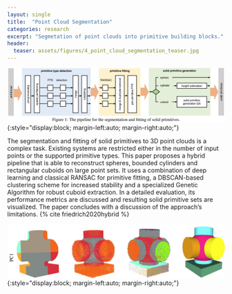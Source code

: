```yaml
---
layout: single
title:  "Point Cloud Segmentation"
categories: research 
excerpt: "Segmetation of point clouds into primitive building blocks."
header:
  teaser: assets/figures/4_point_cloud_segmentation_teaser.jpg
---
```


![Point Cloud Segmentation](\assets\figures\4_point_cloud_pipeline.jpg){:style="display:block; margin-left:auto; margin-right:auto;"}

The segmentation and fitting of solid primitives to 3D point clouds is a complex task. Existing systems are restricted either in the number of input points or the supported primitive types. This paper proposes a hybrid pipeline that is able to reconstruct spheres, bounded cylinders and rectangular cuboids on large point sets. It uses a combination of deep learning and classical RANSAC for primitive fitting, a DBSCAN-based clustering scheme for increased stability and a specialized Genetic Algorithm for robust cuboid extraction. In a detailed evaluation, its performance metrics are discussed and resulting solid primitive sets are visualized. The paper concludes with a discussion of the approach’s limitations.
{% cite friedrich2020hybrid %}

![Point Cloud Segmentation](\assets\figures\4_point_cloud_segmentation.jpg){:style="display:block; margin-left:auto; margin-right:auto;"}
